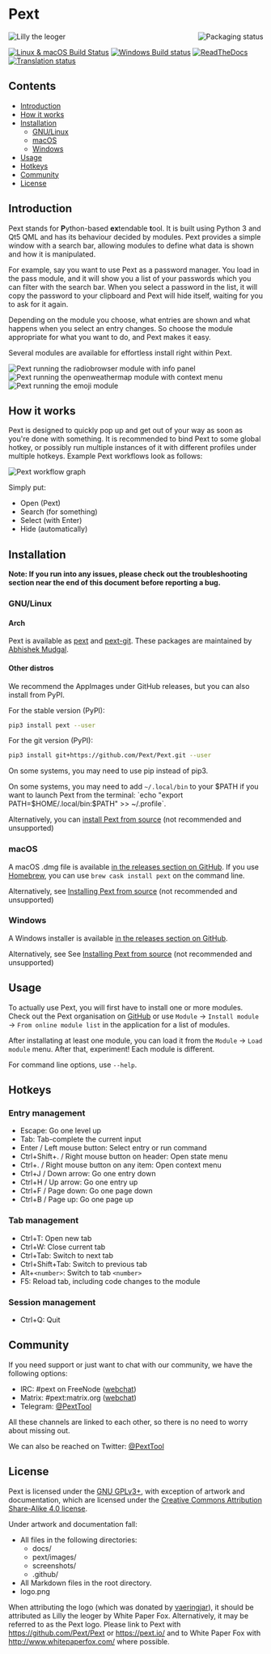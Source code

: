 # Pext

<a href="https://repology.org/metapackage/pext/versions">
    <img src="https://repology.org/badge/vertical-allrepos/pext.svg?minversion=0.22" alt="Packaging status" align="right">
</a>

![Lilly the leoger](/logo.png)

[![Linux & macOS Build Status](https://travis-ci.org/Pext/Pext.svg?branch=master)](https://travis-ci.org/Pext/Pext)
[![Windows Build status](https://ci.appveyor.com/api/projects/status/73oaa4x1spa5vumx/branch/master?svg=true)](https://ci.appveyor.com/project/TheLastProject/pext/branch/master)
[![ReadTheDocs](https://readthedocs.org/projects/pext/badge/?version=latest)](https://pext.readthedocs.io/en/latest/?badge=latest)
[![Translation status](https://hosted.weblate.org/widgets/pext/-/svg-badge.svg)](https://hosted.weblate.org/engage/pext/?utm_source=widget)

## Contents

- [Introduction](#introduction)
- [How it works](#how-it-works)
- [Installation](#installation)
  - [GNU/Linux](#gnulinux)
  - [macOS](#macos)
  - [Windows](#windows)
- [Usage](#usage)
- [Hotkeys](#hotkeys)
- [Community](#community)
- [License](#license)


## Introduction

Pext stands for **P**ython-based **ex**tendable **t**ool. It is built using Python 3 and Qt5 QML and has its behaviour decided by modules. Pext provides a simple window with a search bar, allowing modules to define what data is shown and how it is manipulated.

For example, say you want to use Pext as a password manager. You load in the pass module, and it will show you a list of your passwords which you can filter with the search bar. When you select a password in the list, it will copy the password to your clipboard and Pext will hide itself, waiting for you to ask for it again.

Depending on the module you choose, what entries are shown and what happens when you select an entry changes. So choose the module appropriate for what you want to do, and Pext makes it easy.

Several modules are available for effortless install right within Pext.

![Pext running the radiobrowser module with info panel](/screenshots/pext_radiobrowser_infopanel.png)
![Pext running the openweathermap module with context menu](/screenshots/pext_openweathermap_contextmenu.png)
![Pext running the emoji module](/screenshots/pext_emoji.png)

## How it works

Pext is designed to quickly pop up and get out of your way as soon as you're done with something. It is recommended to bind Pext to some global hotkey, or possibly run multiple instances of it with different profiles under multiple hotkeys. Example Pext workflows look as follows:

![Pext workflow graph](/workflow_graph.png)

Simply put:

- Open (Pext)
- Search (for something)
- Select (with Enter)
- Hide (automatically)

## Installation

**Note: If you run into any issues, please check out the troubleshooting section near the end of this document before reporting a bug.**

### GNU/Linux

#### Arch

Pext is available as [pext](https://aur.archlinux.org/packages/pext/) and [pext-git](https://aur.archlinux.org/packages/pext-git/). These packages are maintained by [Abhishek Mudgal](https://github.com/abhishek9650).

#### Other distros

We recommend the AppImages under GitHub releases, but you can also install from PyPI.

For the stable version (PyPI):

```sh
pip3 install pext --user
```

For the git version (PyPI):

```sh
pip3 install git+https://github.com/Pext/Pext.git --user
```

On some systems, you may need to use pip instead of pip3.

On some systems, you may need to add `~/.local/bin` to your $PATH if you want to launch Pext from the terminal: `echo "export PATH=$HOME/.local/bin:$PATH" >> ~/.profile`.

Alternatively, you can [install Pext from source](INSTALL_FROM_SOURCE.md) (not recommended and unsupported)

### macOS

A macOS .dmg file is available [in the releases section on GitHub](https://github.com/Pext/Pext/releases). If you use [Homebrew](https://brew.sh), you can use `brew cask install pext` on the command line.

Alternatively, see [Installing Pext from source](INSTALL_FROM_SOURCE.md) (not recommended and unsupported)

### Windows

A Windows installer is available [in the releases section on GitHub](https://github.com/Pext/Pext/releases).

Alternatively, see See [Installing Pext from source](INSTALL_FROM_SOURCE.md) (not recommended and unsupported)

## Usage

To actually use Pext, you will first have to install one or more modules. Check out the Pext organisation on [GitHub](https://github.com/Pext) or use `Module` -> `Install module` -> `From online module list` in the application for a list of modules.

After installating at least one module, you can load it from the `Module` -> `Load module` menu. After that, experiment! Each module is different.

For command line options, use `--help`.

## Hotkeys

### Entry management

- Escape: Go one level up
- Tab: Tab-complete the current input
- Enter / Left mouse button: Select entry or run command
- Ctrl+Shift+. / Right mouse button on header: Open state menu
- Ctrl+. / Right mouse button on any item: Open context menu
- Ctrl+J / Down arrow: Go one entry down
- Ctrl+H / Up arrow: Go one entry up
- Ctrl+F / Page down: Go one page down
- Ctrl+B / Page up: Go one page up

### Tab management

- Ctrl+T: Open new tab
- Ctrl+W: Close current tab
- Ctrl+Tab: Switch to next tab
- Ctrl+Shift+Tab: Switch to previous tab
- Alt+`<number>`: Switch to tab `<number>`
- F5: Reload tab, including code changes to the module

### Session management

- Ctrl+Q: Quit

## Community

If you need support or just want to chat with our community, we have the following options:

- IRC: #pext on FreeNode ([webchat](http://webchat.freenode.net/?channels=%23pext&uio=MTY9dHJ1ZQ79))
- Matrix: #pext:matrix.org ([webchat](https://riot.im/app/#/room/#pext:matrix.org))
- Telegram: [@PextTool](https://t.me/PextTool)

All these channels are linked to each other, so there is no need to worry about missing out.

We can also be reached on Twitter: [@PextTool](https://twitter.com/PextTool)

## License

Pext is licensed under the [GNU GPLv3+](LICENSE), with exception of artwork and documentation, which are licensed under the [Creative Commons Attribution Share-Alike 4.0 license](LICENSE-CCBYSA).

Under artwork and documentation fall:

- All files in the following directories:
  - docs/
  - pext/images/
  - screenshots/
  - .github/
- All Markdown files in the root directory.
- logo.png

When attributing the logo (which was donated by [vaeringjar](https://notabug.org/vaeringjar)), it should be attributed as Lilly the leoger by White Paper Fox. Alternatively, it may be referred to as the Pext logo. Please link to Pext with <https://github.com/Pext/Pext> or <https://pext.io/> and to White Paper Fox with <http://www.whitepaperfox.com/> where possible.

